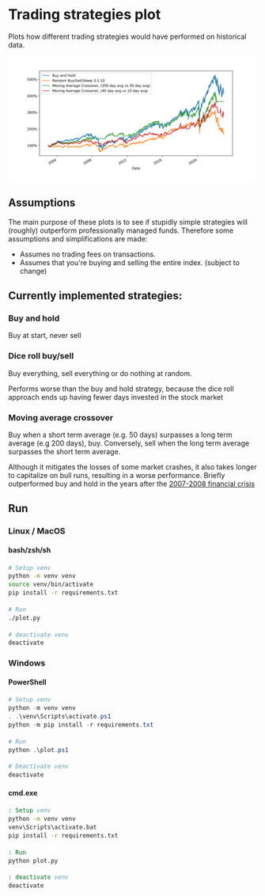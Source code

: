 
# Trading strategies plot

Plots how different trading strategies would have performed
on historical data.

![figure](plot.svg)

## Assumptions

The main purpose of these plots is to see if stupidly
simple strategies will (roughly) outperform professionally
managed funds. Therefore some assumptions and
simplifications are made:

 - Assumes no trading fees on transactions.
 - Assumes that you're buying and selling the entire index. (subject to change)

## Currently implemented strategies:

### Buy and hold

Buy at start, never sell

### Dice roll buy/sell

Buy everything, sell everything or do nothing at random.

Performs worse than the buy and hold strategy, because the dice roll approach
ends up having fewer days invested in the stock market

### Moving average crossover

Buy when a short term average (e.g. 50 days) surpasses a long term average (e.g
200 days), buy. Conversely, sell when the long term average surpasses the short
term average.

Although it mitigates the losses of some market crashes, it also takes longer
to capitalize on bull runs, resulting in a worse performance. Briefly outperformed
buy and hold in the years after the
[2007-2008 financial crisis](https://en.wikipedia.org/wiki/2007%E2%80%932008_financial_crisis)


## Run

### Linux / MacOS

#### bash/zsh/sh
```sh
# Setup venv
python -m venv venv
source venv/bin/activate
pip install -r requirements.txt

# Run
./plot.py

# deactivate venv
deactivate
```

### Windows

#### PowerShell
```ps1
# Setup venv
python -m venv venv
. .\venv\Scripts\activate.ps1
python -m pip install -r requirements.txt

# Run
python .\plot.ps1

# Deactivate venv
deactivate
```

#### cmd.exe
```cmd
: Setup venv
python -m venv venv
venv\Scripts\activate.bat
pip install -r requirements.txt

: Run
python plot.py

: deactivate venv
deactivate
```

